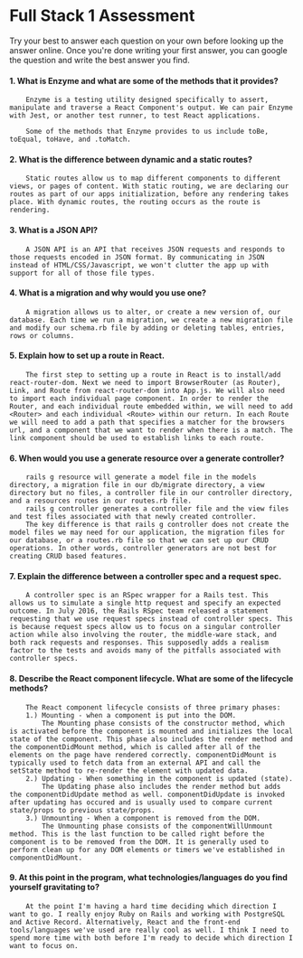# Full Stack 1 Assessment

Try your best to answer each question on your own before looking up the answer online. Once you're done writing your first answer, you can google the question and write the best answer you find.

#### 1. What is Enzyme and what are some of the methods that it provides?
        Enzyme is a testing utility designed specifically to assert, manipulate and traverse a React Component's output. We can pair Enzyme with Jest, or another test runner, to test React applications.
        
        Some of the methods that Enzyme provides to us include toBe, toEqual, toHave, and .toMatch.
        
#### 2. What is the difference between dynamic and a static routes?
        Static routes allow us to map different components to different views, or pages of content. With static routing, we are declaring our routes as part of our apps initialization, before any rendering takes place. With dynamic routes, the routing occurs as the route is rendering. 

#### 3. What is a JSON API?
        A JSON API is an API that receives JSON requests and responds to those requests encoded in JSON format. By communicating in JSON instead of HTML/CSS/Javascript, we won't clutter the app up with support for all of those file types.
        
#### 4. What is a migration and why would you use one?
        A migration allows us to alter, or create a new version of, our database. Each time we run a migration, we create a new migration file and modify our schema.rb file by adding or deleting tables, entries, rows or columns.

#### 5. Explain how to set up a route in React.
        The first step to setting up a route in React is to install/add react-router-dom. Next we need to import BrowserRouter (as Router), Link, and Route from react-router-dom into App.js. We will also need to import each individual page component. In order to render the Router, and each individual route embedded within, we will need to add <Router> and each individual <Route> within our return. In each Route we will need to add a path that specifies a matcher for the browsers url, and a component that we want to render when there is a match. The link component should be used to establish links to each route. 
        
#### 6. When would you use a generate resource over a generate controller?
        rails g resource will generate a model file in the models directory, a migration file in our db/migrate directory, a view directory but no files, a controller file in our controller directory, and a resources routes in our routes.rb file. 
        rails g controller generates a controller file and the view files and test files associated with that newly created controller. 
        The key difference is that rails g controller does not create the model files we may need for our application, the migration files for our database, or a routes.rb file so that we can set up our CRUD operations. In other words, controller generators are not best for creating CRUD based features. 
        
#### 7. Explain the difference between a controller spec and a request spec.
        A controller spec is an RSpec wrapper for a Rails test. This allows us to simulate a single http request and specify an expected outcome. In July 2016, the Rails RSpec team released a statement requesting that we use request specs instead of controller specs. This is because request specs allow us to focus on a singular controller action while also involving the router, the middle-ware stack, and both rack requests and responses. This supposedly adds a realism factor to the tests and avoids many of the pitfalls associated with controller specs. 

#### 8. Describe the React component lifecycle. What are some of the lifecycle methods?
        The React component lifecycle consists of three primary phases: 
        1.) Mounting - when a component is put into the DOM.
            The Mounting phase consists of the constructor method, which is activated before the component is mounted and initializes the local state of the component. This phase also includes the render method and the componentDidMount method, which is called after all of the elements on the page have rendered correctly. componentDidMount is typically used to fetch data from an external API and call the setState method to re-render the element with updated data.
        2.) Updating - When something in the component is updated (state).
            The Updating phase also includes the render method but adds the componentDidUpdate method as well. componentDidUpdate is invoked after updating has occured and is usually used to compare current state/props to previous state/props. 
        3.) Unmounting - When a component is removed from the DOM.
            The Unmounting phase consists of the componentWillUnmount method. This is the last function to be called right before the component is to be removed from the DOM. It is generally used to perform clean up for any DOM elements or timers we've established in componentDidMount. 

#### 9. At this point in the program, what technologies/languages do you find yourself gravitating to?
        At the point I'm having a hard time deciding which direction I want to go. I really enjoy Ruby on Rails and working with PostgreSQL and Active Record. Alternatively, React and the front-end tools/languages we've used are really cool as well. I think I need to spend more time with both before I'm ready to decide which direction I want to focus on. 